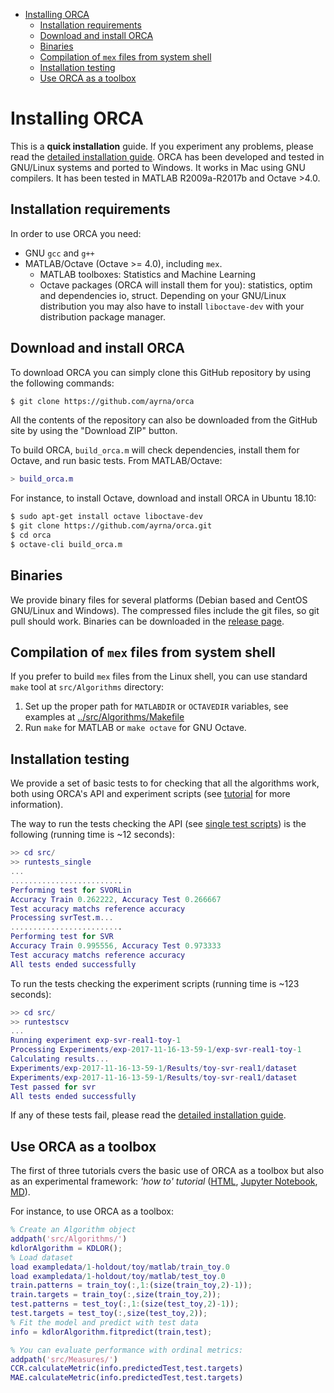 <!-- TOC depthFrom:1 depthTo:6 withLinks:1 updateOnSave:1 orderedList:0 -->

- [Installing ORCA](#installing-orca)
	- [Installation requirements](#installation-requirements)
	- [Download and install ORCA](#download-and-install-orca)
	- [Binaries](#binaries)
	- [Compilation of `mex` files from system shell](#compilation-of-mex-files-from-system-shell)
	- [Installation testing](#installation-testing)
	- [Use ORCA as a toolbox](#use-orca-as-a-toolbox)


# Installing ORCA

This is a **quick installation** guide. If you experiment any problems, please read the [detailed installation guide](orca_install.md). ORCA has been developed and tested in GNU/Linux systems and ported to Windows. It works in Mac using GNU compilers. It has been tested in MATLAB R2009a-R2017b and Octave >4.0.

## Installation requirements

In order to use ORCA you need:

* GNU `gcc` and `g++`
* MATLAB/Octave (Octave >= 4.0), including `mex`.
  * MATLAB toolboxes: Statistics and Machine Learning
  * Octave packages (ORCA will install them for you): statistics, optim and dependencies io, struct. Depending on your GNU/Linux distribution you may also have to install `liboctave-dev` with your distribution package manager.

## Download and install ORCA

To download ORCA you can simply clone this GitHub repository by using the following commands:
```bash
$ git clone https://github.com/ayrna/orca
```
All the contents of the repository can also be downloaded from the GitHub site by using the "Download ZIP" button.

To build ORCA, `build_orca.m` will check dependencies, install them for Octave, and run basic tests. From MATLAB/Octave:

```MATLAB
> build_orca.m
```

For instance, to install Octave, download and install ORCA in Ubuntu 18.10:

```bash
$ sudo apt-get install octave liboctave-dev
$ git clone https://github.com/ayrna/orca.git
$ cd orca
$ octave-cli build_orca.m
```

## Binaries

We provide binary files for several platforms (Debian based and CentOS GNU/Linux and Windows). The compressed files include the git files, so git pull should work. Binaries can be downloaded in the [release page](https://github.com/ayrna/orca/releases).

## Compilation of `mex` files from system shell

If you prefer to build `mex` files from the Linux shell, you can use standard `make` tool at `src/Algorithms` directory:

1. Set up the proper path for `MATLABDIR` or `OCTAVEDIR` variables, see examples at [../src/Algorithms/Makefile](../src/Algorithms/Makefile)
1. Run `make` for MATLAB or `make octave` for GNU Octave.  


## Installation testing

We provide a set of basic tests to for checking that all the algorithms work, both using ORCA's API and experiment scripts (see [tutorial](orca_tutorial_1_md) for more information).

The way to run the tests checking the API (see [single test scripts](../src/tests/singletests/)) is the following (running time is ~12 seconds):

```MATLAB
>> cd src/
>> runtests_single
...
.........................
Performing test for SVORLin
Accuracy Train 0.262222, Accuracy Test 0.266667
Test accuracy matchs reference accuracy
Processing svrTest.m...
.........................
Performing test for SVR
Accuracy Train 0.995556, Accuracy Test 0.973333
Test accuracy matchs reference accuracy
All tests ended successfully
```

To run the tests checking the experiment scripts (running time is ~123 seconds):

```MATLAB
>> cd src/
>> runtestscv
...
Running experiment exp-svr-real1-toy-1
Processing Experiments/exp-2017-11-16-13-59-1/exp-svr-real1-toy-1
Calculating results...
Experiments/exp-2017-11-16-13-59-1/Results/toy-svr-real1/dataset
Experiments/exp-2017-11-16-13-59-1/Results/toy-svr-real1/dataset
Test passed for svr
All tests ended successfully
```

If any of these tests fail, please read the [detailed installation guide](orca_install.md).

## Use ORCA as a toolbox

The first of three tutorials cvers the basic use of ORCA as a toolbox but also as an experimental framework: *'how to' tutorial* ([HTML](doc/orca_tutorial_1.html), [Jupyter Notebook](doc/orca_tutorial_1.ipynb), [MD](doc/orca_tutorial_1.md)).

For instance, to use ORCA as a toolbox:

```MATLAB
% Create an Algorithm object
addpath('src/Algorithms/')
kdlorAlgorithm = KDLOR();
% Load dataset
load exampledata/1-holdout/toy/matlab/train_toy.0
load exampledata/1-holdout/toy/matlab/test_toy.0
train.patterns = train_toy(:,1:(size(train_toy,2)-1));
train.targets = train_toy(:,size(train_toy,2));
test.patterns = test_toy(:,1:(size(test_toy,2)-1));
test.targets = test_toy(:,size(test_toy,2));
% Fit the model and predict with test data
info = kdlorAlgorithm.fitpredict(train,test);

% You can evaluate performance with ordinal metrics:
addpath('src/Measures/')
CCR.calculateMetric(info.predictedTest,test.targets)
MAE.calculateMetric(info.predictedTest,test.targets)
```
